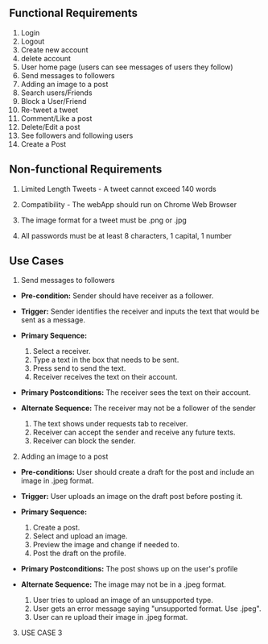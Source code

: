 ## Functional Requirements

1. Login
2. Logout
3. Create new account
4. delete account
5. User home page (users can see messages of users they follow)
6. Send messages to followers
7. Adding an image to a post
8. Search users/Friends
9. Block a User/Friend
10. Re-tweet a tweet
11. Comment/Like a post
12. Delete/Edit a post
13. See followers and following users
14. Create a Post


## Non-functional Requirements

1. Limited Length Tweets - A tweet cannot exceed 140 words

2. Compatibility - The webApp should run on Chrome Web Browser

3. The image format for a tweet must be .png or .jpg

4. All passwords must be at least 8 characters, 1 capital, 1 number

## Use Cases

1. Send messages to followers
- **Pre-condition:** Sender should have receiver as a follower.

- **Trigger:** Sender identifies the receiver and inputs the text that would be sent as a message. 

- **Primary Sequence:**
  
  1. Select a receiver.
  2. Type a text in the box that needs to be sent. 
  3. Press send to send the text.
  4. Receiver receives the text on their account.

- **Primary Postconditions:** The receiver sees the text on their account.  

- **Alternate Sequence:** The receiver may not be a follower of the sender
  
  1. The text shows under requests tab to receiver.
  2. Receiver can accept the sender and receive any future texts.
  3. Receiver can block the sender.
 
2. Adding an image to a post
- **Pre-conditions:** User should create a draft for the post and include an image in .jpeg format.

- **Trigger:** User uploads an image on the draft post before posting it.

- **Primary Sequence:**
  
  1. Create a post.
  2. Select and upload an image.
  3. Preview the image and change if needed to.
  4. Post the draft on the profile.

- **Primary Postconditions:** The post shows up on the user's profile

- **Alternate Sequence:** The image may not be in a .jpeg format.

  1. User tries to upload an image of an unsupported type.
  2. User gets an error message saying "unsupported format. Use .jpeg".
  3. User can re upload their image in .jpeg format.

3. USE CASE 3
